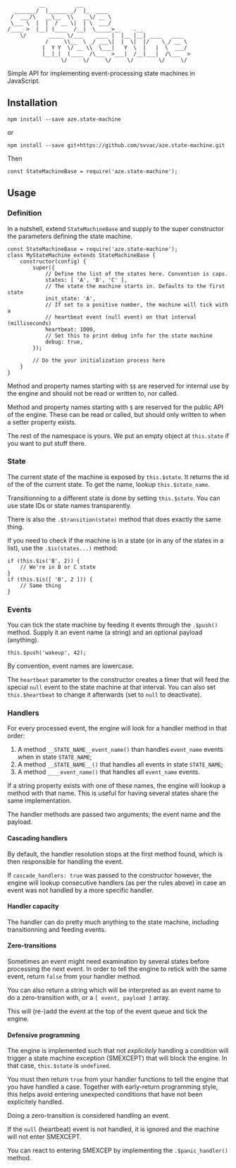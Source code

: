 
              __          __
      _______/  |______ _/  |_  ____
     /  ___/\   __\__  \\   __\/ __ \
     \___ \  |  |  / __ \|  | \  ___/
    /____ >  |__| (____  /__|  \_____>__    .__
        \/       _____ \/___    ____ |  |__ |__| ____   ____
                /     \\__  \ _/ ___\|  |  \|  |/    \_/ __ \
               |  Y Y  \/ __ \\  \___|   Y  \  |   |  \  ___/
               |__|_|  (____  /\___  >___|  /__|___|  /\___  >
                     \/     \/     \/     \/        \/     \/

Simple API for implementing event-processing state machines in JavaScript.

## Installation

    npm install --save aze.state-machine

or

    npm install --save git+https://github.com/svvac/aze.state-machine.git

Then

    const StateMachineBase = require('aze.state-machine');

## Usage

### Definition
In a nutshell, extend `StateMachineBase` and supply to the super constructor the
parameters defining the state machine.

    const StateMachineBase = require('aze.state-machine');
    class MyStateMachine extends StateMachineBase {
        constructor(config) {
            super({
                // Define the list of the states here. Convention is caps.
                states: [ 'A', 'B', 'C' ],
                // The state the machine starts in. Defaults to the first state
                init_state: 'A',
                // If set to a positive number, the machine will tick with a
                // heartbeat event (null event) on that interval (milliseconds)
                heartbeat: 1000,
                // Set this to print debug info for the state machine
                debug: true,
            });

            // Do the your initialization process here
        }
    }

Method and property names starting with `$$` are reserved for internal use by
the engine and should not be read or written to, nor called.

Method and property names starting with `$` are reserved for the public API of
the engine. These can be read or called, but should only written to when a
setter property exists.

The rest of the namespace is yours. We put an empty object at `this.state` if
you want to put stuff there.

### State

The current state of the machine is exposed by `this.$state`. It returns the id
of the of the current state. To get the name, lookup `this.$state_name`.

Transitionning to a different state is done by setting `this.$state`. You can
use state IDs or state names transparently.

There is also the `.$transition(state)` method that does exactly the same thing.

If you need to check if the machine is in a state (or in any of the states in a
list), use the `.$is(states...)` method:

    if (this.$is('B', 2)) {
        // We're in B or C state
    }
    if (this.$is([ 'B', 2 ])) {
        // Same thing
    }

### Events
You can tick the state machine by feeding it events through the `.$push()`
method. Supply it an event name (a string) and an optional payload (anything).

    this.$push('wakeup', 42);

By convention, event names are lowercase.

The `heartbeat` parameter to the constructor creates a timer that will feed the
special `null` event to the state machine at that interval. You can also set
`this.$heartbeat` to change it afterwards (set to `null` to deactivate).

### Handlers
For every processed event, the engine will look for a handler method in that
order:

1. A method `__STATE_NAME__event_name()` than handles `event_name` events when
   in state `STATE_NAME`;
2. A method `__STATE_NAME__()` that handles all events in state `STATE_NAME`;
3. A method `____event_name()` that handles all `event_name` events.

If a string property exists with one of these names, the engine will lookup a
method with that name. This is useful for having several states share the same
implementation.

The handler methods are passed two arguments; the event name and the payload.

#### Cascading handlers
By default, the handler resolution stops at the first method found, which is
then responsible for handling the event.

If `cascade_handlers: true` was passed to the constructor however, the engine
will lookup consecutive handlers (as per the rules above) in case an event was
not handled by a more specific handler.

#### Handler capacity
The handler can do pretty much anything to the state machine, including
transitionning and feeding events.

#### Zero-transitions
Sometimes an event might need examination by several states before processing
the next event. In order to tell the engine to retick with the same event,
return `false` from your handler method.

You can also return a string which will be interpreted as an event name to do a
zero-transition with, or a `[ event, payload ]` array.

This will (re-)add the event at the top of the event queue and tick the engine.

#### Defensive programming
The engine is implemented such that not *explicitely* handling a condition will
trigger a state machine exception (SMEXCEPT) that will block the engine. In that
case, `this.$state` is `undefined`.

You must then return `true` from your handler functions to tell the engine that
you have handled a case. Together with early-return programming style, this
helps avoid entering unexpected conditions that have not been explicitely
handled.

Doing a zero-transition is considered handling an event.

If the `null` (heartbeat) event is not handled, it is ignored and the machine
will not enter SMEXCEPT.

You can react to entering SMEXCEP by implementing the `.$panic_handler()`
method.

